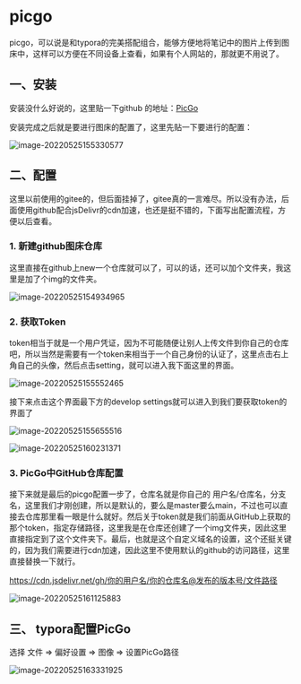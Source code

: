 # picgo

picgo，可以说是和typora的完美搭配组合，能够方便地将笔记中的图片上传到图床中，这样可以方便在不同设备上查看，如果有个人网站的，那就更不用说了。

## 一、安装

安装没什么好说的，这里贴一下github 的地址：[PicGo](https://github.com/Molunerfinn/PicGo)

安装完成之后就是要进行图床的配置了，这里先贴一下要进行的配置：

![image-20220525155330577](https://cdn.jsdelivr.net/gh/ceresopa/img/imgimage-20220525155330577.png)

## 二、配置

这里以前使用的gitee的，但后面挂掉了，gitee真的一言难尽。所以没有办法，后面使用github配合jsDelivr的cdn加速，也还是挺不错的，下面写出配置流程，方便以后查看。

### 1. 新建github图床仓库

这里直接在github上new一个仓库就可以了，可以的话，还可以加个文件夹，我这里是加了个img的文件夹。

![image-20220525154934965](https://cdn.jsdelivr.net/gh/ceresopa/img/imgimage-20220525154934965.png)

### 2. 获取Token

token相当于就是一个用户凭证，因为不可能随便让别人上传文件到你自己的仓库吧，所以当然是需要有一个token来相当于一个自己身份的认证了，这里点击右上角自己的头像，然后点击setting，就可以进入我下面这里的界面。

![image-20220525155552465](https://cdn.jsdelivr.net/gh/ceresopa/img/imgimage-20220525155552465.png)

接下来点击这个界面最下方的develop settings就可以进入到我们要获取token的界面了

![image-20220525155655516](https://cdn.jsdelivr.net/gh/ceresopa/img/imgimage-20220525155655516.png)



![image-20220525160231371](https://cdn.jsdelivr.net/gh/ceresopa/img/imgimage-20220525160231371.png)

### 3. PicGo中GitHub仓库配置

接下来就是最后的picgo配置一步了，仓库名就是你自己的 用户名/仓库名，分支名，这里我们才刚创建，所以是默认的，要么是master要么main，不过也可以直接去仓库那里看一眼是什么就好。然后关于token就是我们前面从GitHub上获取的那个token，指定存储路径，这里我是在仓库还创建了一个img文件夹，因此这里直接指定到了这个文件夹下。最后，也就是这个自定义域名的设置，这个还挺关键的，因为我们需要进行cdn加速，因此这里不使用默认的github的访问路径，这里直接替换一下就行。

https://cdn.jsdelivr.net/gh/你的用户名/你的仓库名@发布的版本号/文件路径

![image-20220525161125883](https://cdn.jsdelivr.net/gh/ceresopa/img/imgimage-20220525161125883.png)

## 三、 typora配置PicGo

选择 文件 => 偏好设置 => 图像 => 设置PicGo路径

![image-20220525163331925](https://cdn.jsdelivr.net/gh/ceresopa/img/imgimage-20220525163331925.png)

